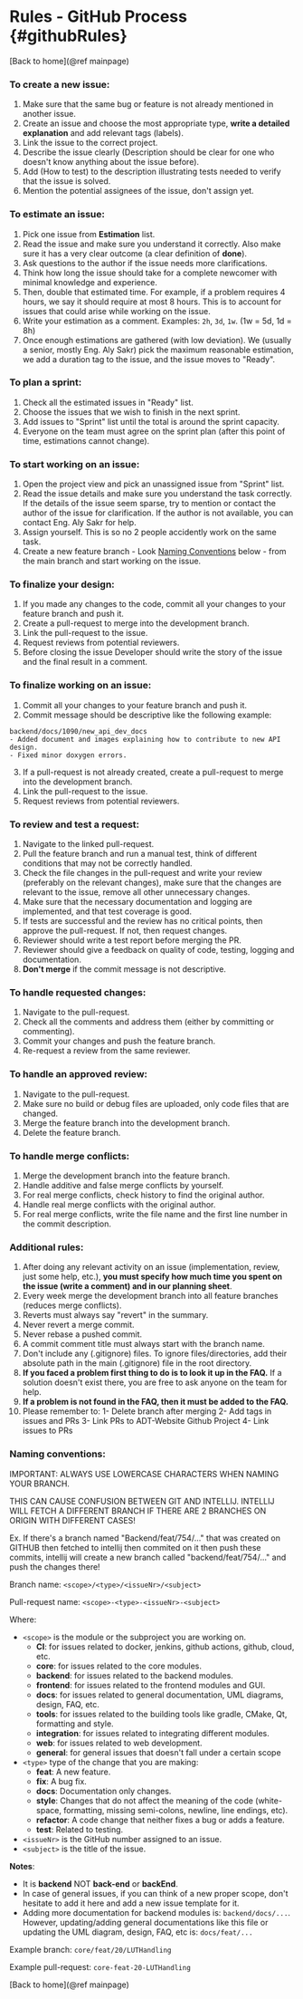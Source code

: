 # Rules - GitHub Process {#githubRules}

[Back to home](@ref mainpage)

### To create a new issue:
1. Make sure that the same bug or feature is not already mentioned in another issue.
2. Create an issue and choose the most appropriate type, **write a detailed explanation** and add relevant tags (labels).
3. Link the issue to the correct project.
4. Describe the issue clearly (Description should be clear for one who doesn't know anything about the issue before).
5. Add (How to test) to the description illustrating tests needed to verify that the issue is solved.
6. Mention the potential assignees of the issue, don't assign yet.

### To estimate an issue:
1. Pick one issue from **Estimation** list. 
2. Read the issue and make sure you understand it correctly. Also make sure it has a very clear outcome (a clear definition of **done**).
3. Ask questions to the author if the issue needs more clarifications.
4. Think how long the issue should take for a complete newcomer with minimal knowledge and experience.
5. Then, double that estimated time. For example, if a problem requires 4 hours,
we say it should require at most 8 hours. This is to account for issues that could arise while working on the issue. 
6. Write your estimation as a comment. Examples: `2h`, `3d`, `1w`. (1w = 5d, 1d = 8h)
7. Once enough estimations are gathered (with low deviation). We (usually a senior, mostly Eng. Aly Sakr) pick the maximum reasonable estimation,
we add a duration tag to the issue, and the issue moves to "Ready". 

### To plan a sprint:
1. Check all the estimated issues in "Ready" list.
2. Choose the issues that we wish to finish in the next sprint.
3. Add issues to "Sprint" list until the total is around the sprint capacity.
4. Everyone on the team must agree on the sprint plan (after this point of time, estimations cannot change).

### To start working on an issue:
1. Open the project view and pick an unassigned issue from "Sprint" list.
2. Read the issue details and make sure you understand the task correctly. If the details of the issue seem sparse,
try to mention or contact the author of the issue for clarification. If the author is not available, you can contact Eng. Aly Sakr for help.  
3. Assign yourself. This is so no 2 people accidently work on the same task.
4. Create a new feature branch - Look [Naming Conventions](#naming-conventions) below - from the main branch and start working on the issue.

### To finalize your design:
1. If you made any changes to the code, commit all your changes to your feature branch and push it.
2. Create a pull-request to merge into the development branch.
3. Link the pull-request to the issue.
4. Request reviews from potential reviewers.
5. Before closing the issue Developer should write the story of the issue and the final result in a comment.

### To finalize working on an issue:
1. Commit all your changes to your feature branch and push it.
2. Commit message should be descriptive like the following example: 
````
backend/docs/1090/new_api_dev_docs
- Added document and images explaining how to contribute to new API design.
- Fixed minor doxygen errors.
````
3. If a pull-request is not already created, create a pull-request to merge into the development branch.
4. Link the pull-request to the issue.
5. Request reviews from potential reviewers.

### To review and test a request:
1. Navigate to the linked pull-request.
2. Pull the feature branch and run a manual test, think of different conditions that may not be correctly handled.
3. Check the file changes in the pull-request and write your review (preferably on the relevant changes), make sure that the changes are relevant to the issue, remove all other unnecessary changes.
4. Make sure that the necessary documentation and logging are implemented, and that test coverage is good.
5. If tests are successful and the review has no critical points, then approve the pull-request. If not, then request changes.
6. Reviewer should write a test report before merging the PR.
7. Reviewer should give a feedback on quality of code, testing, logging and documentation.
8.  **Don't merge** if the commit message is not descriptive.

### To handle requested changes:
1. Navigate to the pull-request.
2. Check all the comments and address them (either by committing or commenting).
3. Commit your changes and push the feature branch.
4. Re-request a review from the same reviewer.

### To handle an approved review:
1. Navigate to the pull-request.
2. Make sure no build or debug files are uploaded, only code files that are changed.
3. Merge the feature branch into the development branch.
4. Delete the feature branch.

### To handle merge conflicts:
1. Merge the development branch into the feature branch.
2. Handle additive and false merge conflicts by yourself.
3. For real merge conflicts, check history to find the original author.
4. Handle real merge conflicts with the original author.
5. For real merge conflicts, write the file name and the first line number in the commit description.

### Additional rules:
1. After doing any relevant activity on an issue (implementation, review, just some help, etc.),
**you must specify how much time you spent on the issue (write a comment) and in our planning sheet**. 
2. Every week merge the development branch into all feature branches (reduces merge conflicts).
3. Reverts must always say "revert" in the summary.
4. Never revert a merge commit.
5. Never rebase a pushed commit.
6. A commit comment title must always start with the branch name.
7. Don't include any (.gitignore) files. To ignore files/directories, add their absolute path in the main (.gitignore) file in the root directory.
8. **If you faced a problem first thing to do is to look it up in the FAQ.** If a solution doesn't exist there,
you are free to ask anyone on the team for help.
9. **If a problem is not found in the FAQ, then it must be added to the FAQ.**
10. Please remember to:
       1- Delete branch after merging
       2- Add tags in issues and PRs
       3- Link PRs to ADT-Website Github Project
       4- Link issues to PRs

### Naming conventions:

IMPORTANT: ALWAYS USE LOWERCASE CHARACTERS WHEN NAMING YOUR BRANCH.

THIS CAN CAUSE CONFUSION BETWEEN GIT AND INTELLIJ.
INTELLIJ WILL FETCH A DIFFERENT BRANCH IF THERE ARE 2 BRANCHES ON ORIGIN WITH DIFFERENT CASES!

Ex. If there's a branch named "Backend/feat/754/..." that was created on GITHUB then fetched to intellij then commited on it then push these commits, intellij will create a new branch called "backend/feat/754/..." and push the changes there!

Branch name: `<scope>/<type>/<issueNr>/<subject>`

Pull-request name: `<scope>-<type>-<issueNr>-<subject>`

Where:
- `<scope>` is the module or the subproject you are working on.
  - **CI**: for issues related to docker, jenkins, github actions, github, cloud, etc.
  - **core**: for issues related to the core modules.
  - **backend**:  for issues related to the backend modules.
  - **frontend**: for issues related to the frontend modules and GUI.
  - **docs**: for issues related to general documentation, UML diagrams, design, FAQ, etc.
  - **tools**: for issues related to the building tools like gradle, CMake, Qt, formatting and style.
  - **integration**: for issues related to integrating different modules.
  - **web**: for issues related to web development.
  - **general**: for general issues that doesn't fall under a certain scope
- `<type>` type of the change that you are making:
  - **feat**: A new feature.
  - **fix**: A bug fix.
  - **docs**: Documentation only changes.
  - **style**: Changes that do not affect the meaning of the code (white-space, formatting, missing semi-colons, newline, line endings, etc).
  - **refactor**: A code change that neither fixes a bug or adds a feature.
  - **test**: Related to testing.
- `<issueNr>` is the GitHub number assigned to an issue.
- `<subject>` is the title of the issue.

**Notes**: 
  - It is **backend** NOT **back-end** or **backEnd**.
  - In case of general issues, if you can think of a new proper scope, don't hesitate to add it here and add a new issue template for it.
  - Adding more documentation for backend modules is: `backend/docs/...`. However, updating/adding general documentations like this file or updating the UML diagram, design, FAQ, etc is: `docs/feat/...`

Example branch: `core/feat/20/LUTHandling`

Example pull-request: `core-feat-20-LUTHandling`

[Back to home](@ref mainpage)
